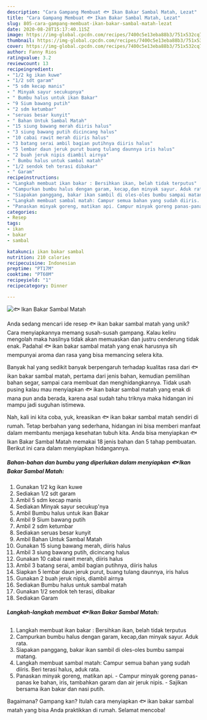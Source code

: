 ```yaml
---
description: "Cara Gampang Membuat 🐟 Ikan Bakar Sambal Matah, Lezat"
title: "Cara Gampang Membuat 🐟 Ikan Bakar Sambal Matah, Lezat"
slug: 805-cara-gampang-membuat-ikan-bakar-sambal-matah-lezat
date: 2020-08-28T15:17:40.115Z
image: https://img-global.cpcdn.com/recipes/7400c5e13eba88b3/751x532cq70/🐟-ikan-bakar-sambal-matah-foto-resep-utama.jpg
thumbnail: https://img-global.cpcdn.com/recipes/7400c5e13eba88b3/751x532cq70/🐟-ikan-bakar-sambal-matah-foto-resep-utama.jpg
cover: https://img-global.cpcdn.com/recipes/7400c5e13eba88b3/751x532cq70/🐟-ikan-bakar-sambal-matah-foto-resep-utama.jpg
author: Fanny Rios
ratingvalue: 3.2
reviewcount: 13
recipeingredient:
- "1/2 kg ikan kuwe"
- "1/2 sdt garam"
- "5 sdm kecap manis"
- " Minyak sayur secukupnya"
- " Bumbu halus untuk ikan Bakar"
- "9 Sium bawang putih"
- "2 sdm ketumbar"
- "seruas besar kunyit"
- " Bahan Untuk Sambal Matah"
- "15 siung bawang merah diiris halus"
- "3 siung bawang putih dicincang halus"
- "10 cabai rawit merah diiris halus"
- "3 batang serai ambil bagian putihnya diiris halus"
- "5 lembar daun jeruk purut buang tulang daunnya iris halus"
- "2 buah jeruk nipis diambil airnya"
- " Bumbu halus untuk sambal matah"
- "1/2 sendok teh terasi dibakar"
- " Garam"
recipeinstructions:
- "Langkah membuat ikan bakar : Bersihkan ikan, belah tidak terputus"
- "Campurkan bumbu halus dengan garam, kecap,dan minyak sayur. Aduk rata."
- "Siapakan panggang, bakar ikan sambil di oles-oles bumbu sampai matang."
- "Langkah membuat sambal matah: Campur semua bahan yang sudah diiris. Beri terasi halus, aduk rata."
- "Panaskan minyak goreng, matikan api. Campur minyak goreng panas-panas ke bahan, iris, tambahkan garam dan air jeruk nipis. Sajikan bersama ikan bakar dan nasi putih."
categories:
- Resep
tags:
- ikan
- bakar
- sambal

katakunci: ikan bakar sambal 
nutrition: 210 calories
recipecuisine: Indonesian
preptime: "PT17M"
cooktime: "PT60M"
recipeyield: "1"
recipecategory: Dinner

---
```



![🐟 Ikan Bakar Sambal Matah](https://img-global.cpcdn.com/recipes/7400c5e13eba88b3/751x532cq70/🐟-ikan-bakar-sambal-matah-foto-resep-utama.jpg)

Anda sedang mencari ide resep 🐟 ikan bakar sambal matah yang unik? Cara menyiapkannya memang susah-susah gampang. Kalau keliru mengolah maka hasilnya tidak akan memuaskan dan justru cenderung tidak enak. Padahal 🐟 ikan bakar sambal matah yang enak harusnya sih mempunyai aroma dan rasa yang bisa memancing selera kita.

Banyak hal yang sedikit banyak berpengaruh terhadap kualitas rasa dari 🐟 ikan bakar sambal matah, pertama dari jenis bahan, kemudian pemilihan bahan segar, sampai cara membuat dan menghidangkannya. Tidak usah pusing kalau mau menyiapkan 🐟 ikan bakar sambal matah yang enak di mana pun anda berada, karena asal sudah tahu triknya maka hidangan ini mampu jadi suguhan istimewa.




Nah, kali ini kita coba, yuk, kreasikan 🐟 ikan bakar sambal matah sendiri di rumah. Tetap berbahan yang sederhana, hidangan ini bisa memberi manfaat dalam membantu menjaga kesehatan tubuh kita. Anda bisa menyiapkan 🐟 Ikan Bakar Sambal Matah memakai 18 jenis bahan dan 5 tahap pembuatan. Berikut ini cara dalam menyiapkan hidangannya.

<!--inarticleads1-->

##### Bahan-bahan dan bumbu yang diperlukan dalam menyiapkan 🐟 Ikan Bakar Sambal Matah:

1. Gunakan 1/2 kg ikan kuwe
1. Sediakan 1/2 sdt garam
1. Ambil 5 sdm kecap manis
1. Sediakan  Minyak sayur secukup&#39;nya
1. Ambil  Bumbu halus untuk ikan Bakar
1. Ambil 9 Sium bawang putih
1. Ambil 2 sdm ketumbar
1. Sediakan seruas besar kunyit
1. Ambil  Bahan Untuk Sambal Matah
1. Gunakan 15 siung bawang merah, diiris halus
1. Ambil 3 siung bawang putih, dicincang halus
1. Gunakan 10 cabai rawit merah, diiris halus
1. Ambil 3 batang serai, ambil bagian putihnya, diiris halus
1. Siapkan 5 lembar daun jeruk purut, buang tulang daunnya, iris halus
1. Gunakan 2 buah jeruk nipis, diambil airnya
1. Sediakan  Bumbu halus untuk sambal matah
1. Gunakan 1/2 sendok teh terasi, dibakar
1. Sediakan  Garam




<!--inarticleads2-->

##### Langkah-langkah membuat 🐟 Ikan Bakar Sambal Matah:

1. Langkah membuat ikan bakar : Bersihkan ikan, belah tidak terputus
1. Campurkan bumbu halus dengan garam, kecap,dan minyak sayur. Aduk rata.
1. Siapakan panggang, bakar ikan sambil di oles-oles bumbu sampai matang.
1. Langkah membuat sambal matah: Campur semua bahan yang sudah diiris. Beri terasi halus, aduk rata.
1. Panaskan minyak goreng, matikan api. - Campur minyak goreng panas-panas ke bahan, iris, tambahkan garam dan air jeruk nipis. - Sajikan bersama ikan bakar dan nasi putih.




Bagaimana? Gampang kan? Itulah cara menyiapkan 🐟 ikan bakar sambal matah yang bisa Anda praktikkan di rumah. Selamat mencoba!
